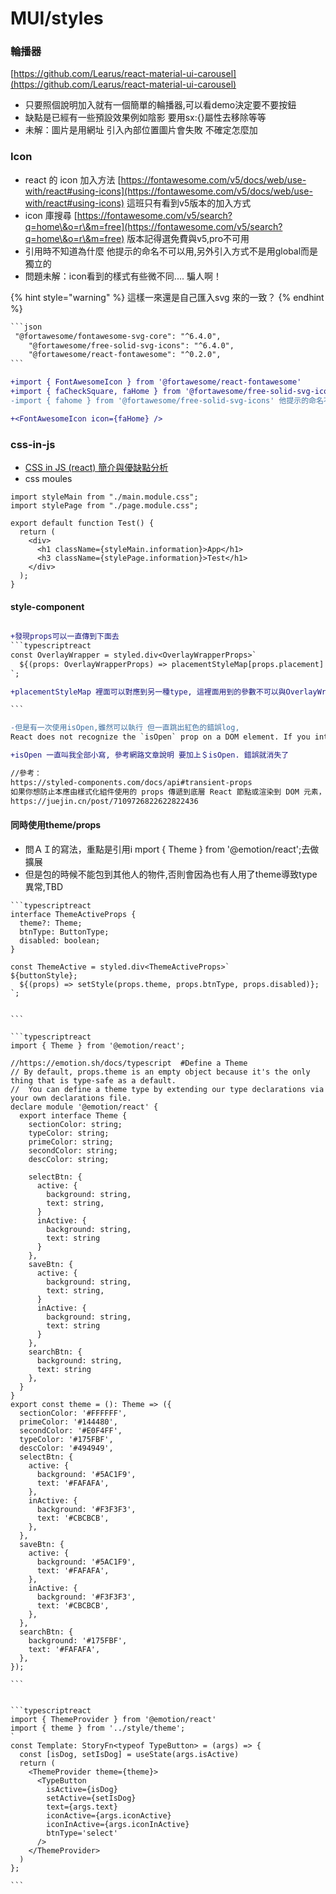 # MUI/styles

### 輪播器

[https://github.com/Learus/react-material-ui-carousel](https://github.com/Learus/react-material-ui-carousel)

* 只要照個說明加入就有一個簡單的輪播器,可以看demo決定要不要按鈕
* 缺點是已經有一些預設效果例如陰影 要用sx:{}屬性去移除等等
* 未解：圖片是用網址 引入內部位置圖片會失敗 不確定怎麼加



### Icon

* react 的 icon 加入方法 [https://fontawesome.com/v5/docs/web/use-with/react#using-icons](https://fontawesome.com/v5/docs/web/use-with/react#using-icons) 這班只有看到v5版本的加入方式
* icon 庫搜尋 [https://fontawesome.com/v5/search?q=home\&o=r\&m=free](https://fontawesome.com/v5/search?q=home\&o=r\&m=free) 版本記得選免費與v5,pro不可用
* 引用時不知道為什麼 他提示的命名不可以用,另外引入方式不是用global而是獨立的
* 問題未解：icon看到的樣式有些微不同.... 騙人啊！

{% hint style="warning" %}
這樣一來還是自己匯入svg 來的一致？
{% endhint %}

````diff
```json
 "@fortawesome/fontawesome-svg-core": "^6.4.0",
    "@fortawesome/free-solid-svg-icons": "^6.4.0",
    "@fortawesome/react-fontawesome": "^0.2.0",
```

+import { FontAwesomeIcon } from '@fortawesome/react-fontawesome'
+import { faCheckSquare, faHome } from '@fortawesome/free-solid-svg-icons'
-import { fahome } from '@fortawesome/free-solid-svg-icons' 他提示的命名不可以用

+<FontAwesomeIcon icon={faHome} />

````

### css-in-js

* [CSS in JS (react) 簡介與優缺點分析](https://linyencheng.github.io/2022/09/10/relationships-between-frontend-and-backend/css-in-js-with-reactjs/)
* css moules

```
import styleMain from "./main.module.css";
import stylePage from "./page.module.css";

export default function Test() {
  return (
    <div>
      <h1 className={styleMain.information}>App</h1>
      <h3 className={stylePage.information}>Test</h1>
    </div>
  );
}
```

#### style-component

````diff

+發現props可以一直傳到下面去
```typescriptreact
const OverlayWrapper = styled.div<OverlayWrapperProps>`
  ${(props: OverlayWrapperProps) => placementStyleMap[props.placement] || placementStyleMap.top};
`;

+placementStyleMap 裡面可以對應到另一種type, 這裡面用到的參數不可以與OverlayWrapperProps有衝突

```

-但是有一次使用isOpen,雖然可以執行 但一直跳出紅色的錯誤log,
React does not recognize the `isOpen` prop on a DOM element. If you intentionally want it to appear in the DOM as a custom attribute, spell it as lowercase `disabledbackgroundcolor` instead. If you accidentally passed it from a parent component, remove it from the DOM element.

+isOpen 一直叫我全部小寫, 參考網路文章說明 要加上＄isOpen. 錯誤就消失了

//參考：
https://styled-components.com/docs/api#transient-props
如果你想防止本應由樣式化組件使用的 props 傳遞到底層 React 節點或渲染到 DOM 元素，你可以在 prop 名稱前加上美元符號 ( )，將其轉換為瞬態 prop $。
https://juejin.cn/post/7109726822622822436
````



#### 同時使用theme/props&#x20;

* 問ＡＩ的寫法，重點是引用i mport { Theme } from '@emotion/react';去做擴展
* 但是包的時候不能包到其他人的物件,否則會因為也有人用了theme導致type異常,TBD

````
```typescriptreact
interface ThemeActiveProps {
  theme?: Theme;
  btnType: ButtonType;
  disabled: boolean;
}

const ThemeActive = styled.div<ThemeActiveProps>`
${buttonStyle};
  ${(props) => setStyle(props.theme, props.btnType, props.disabled)};
`;


```

```typescriptreact
import { Theme } from '@emotion/react';

//https://emotion.sh/docs/typescript  #Define a Theme
// By default, props.theme is an empty object because it's the only thing that is type-safe as a default.
//  You can define a theme type by extending our type declarations via your own declarations file.
declare module '@emotion/react' {
  export interface Theme {
    sectionColor: string;
    typeColor: string;
    primeColor: string;
    secondColor: string;
    descColor: string;

    selectBtn: {
      active: {
        background: string,
        text: string,
      }
      inActive: {
        background: string,
        text: string
      }
    },
    saveBtn: {
      active: {
        background: string,
        text: string,
      }
      inActive: {
        background: string,
        text: string
      }
    },
    searchBtn: {
      background: string,
      text: string
    },
  }
}
export const theme = (): Theme => ({
  sectionColor: '#FFFFFF',
  primeColor: '#144480',
  secondColor: '#E0F4FF',
  typeColor: '#175FBF',
  descColor: '#494949',
  selectBtn: {
    active: {
      background: '#5AC1F9',
      text: '#FAFAFA',
    },
    inActive: {
      background: '#F3F3F3',
      text: '#CBCBCB',
    },
  },
  saveBtn: {
    active: {
      background: '#5AC1F9',
      text: '#FAFAFA',
    },
    inActive: {
      background: '#F3F3F3',
      text: '#CBCBCB',
    },
  },
  searchBtn: {
    background: '#175FBF',
    text: '#FAFAFA',
  },
});

```


```typescriptreact
import { ThemeProvider } from '@emotion/react'
import { theme } from '../style/theme';
`
const Template: StoryFn<typeof TypeButton> = (args) => {
  const [isDog, setIsDog] = useState(args.isActive)
  return (
    <ThemeProvider theme={theme}>
      <TypeButton
        isActive={isDog}
        setActive={setIsDog}
        text={args.text}
        iconActive={args.iconActive}
        iconInActive={args.iconInActive}
        btnType='select'
      />
    </ThemeProvider>
  )
};

```
````

